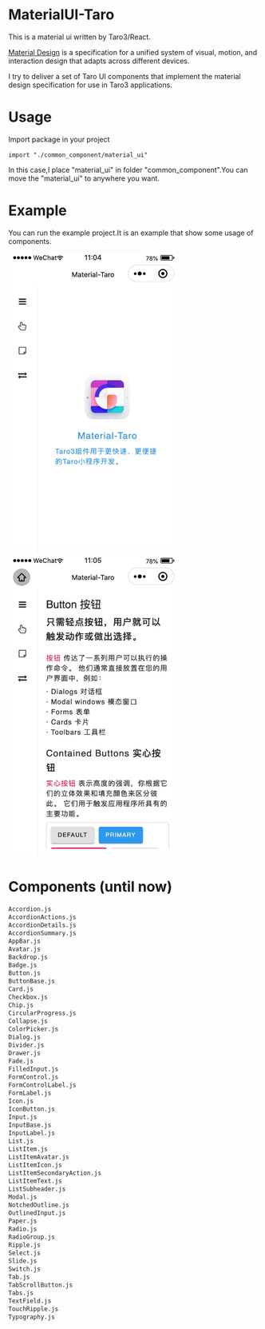 # MaterialUI-Taro
This is a material ui written by Taro3/React.

[Material Design](https://m1.material.io/) is a specification for a unified system of visual, motion, and interaction design that adapts across different devices.

I try to deliver a set of Taro UI components that implement the material design specification for use in Taro3 applications.

# Usage
Import package in your project
```
import "./common_component/material_ui"
```
In this case,I place "material_ui" in folder "common_component".You can move the "material_ui" to anywhere you want.

# Example
You can run the example project.It is an example that show some usage of components.

<img src="https://github.com/AndyQsmart/MaterialUI-Taro/blob/main/readme_image/image1.jpg" width="340px" />
<img src="https://github.com/AndyQsmart/MaterialUI-Taro/blob/main/readme_image/image2.jpg" width="340px" />

# Components (until now)
```
Accordion.js
AccordionActions.js
AccordionDetails.js
AccordionSummary.js
AppBar.js
Avatar.js
Backdrop.js
Badge.js
Button.js
ButtonBase.js
Card.js
Checkbox.js
Chip.js
CircularProgress.js
Collapse.js
ColorPicker.js
Dialog.js
Divider.js
Drawer.js
Fade.js
FilledInput.js
FormControl.js
FormControlLabel.js
FormLabel.js
Icon.js
IconButton.js
Input.js
InputBase.js
InputLabel.js
List.js
ListItem.js
ListItemAvatar.js
ListItemIcon.js
ListItemSecondaryAction.js
ListItemText.js
ListSubheader.js
Modal.js
NotchedOutline.js
OutlinedInput.js
Paper.js
Radio.js
RadioGroup.js
Ripple.js
Select.js
Slide.js
Switch.js
Tab.js
TabScrollButton.js
Tabs.js
TextField.js
TouchRipple.js
Typography.js
```

